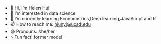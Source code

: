 - 👋 Hi, I’m Helen Hui
- 👀 I’m interested in data science
- 🌱 I’m currently learning Econometrics,Deep learning,JavaScript and R
- 📫 How to reach me: hjunyi@ucsd.edu
- 😄 Pronouns: she/her
- ⚡ Fun fact: former model
